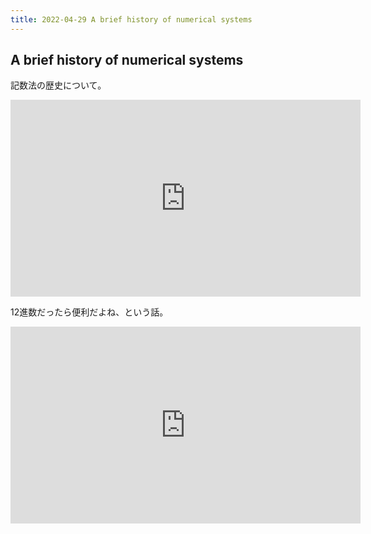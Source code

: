 ```yaml
---
title: 2022-04-29 A brief history of numerical systems
---
```


## A brief history of numerical systems

記数法の歴史について。

<iframe width="560" height="315" src="https://www.youtube.com/embed/cZH0YnFpjwU" title="YouTube video player" frameborder="0" allow="accelerometer; autoplay; clipboard-write; encrypted-media; gyroscope; picture-in-picture" allowfullscreen></iframe>

12進数だったら便利だよね、という話。

<iframe width="560" height="315" src="https://www.youtube.com/embed/U6xJfP7-HCc" title="YouTube video player" frameborder="0" allow="accelerometer; autoplay; clipboard-write; encrypted-media; gyroscope; picture-in-picture" allowfullscreen></iframe>
